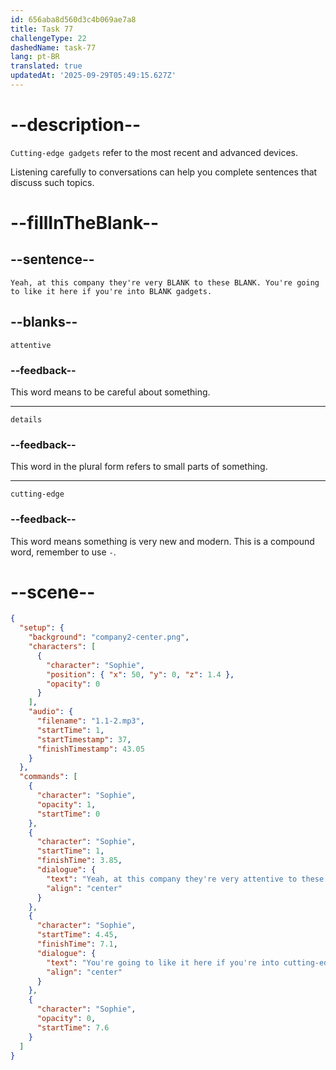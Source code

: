 ```yaml
---
id: 656aba8d560d3c4b069ae7a8
title: Task 77
challengeType: 22
dashedName: task-77
lang: pt-BR
translated: true
updatedAt: '2025-09-29T05:49:15.627Z'
---
```


<!--
AUDIO REFERENCE:
Sophie: Yeah, at this company they're very attentive to these details. You're going to like it here if you're into cutting-edge gadgets.
-->

# --description--

`Cutting-edge gadgets` refer to the most recent and advanced devices.

Listening carefully to conversations can help you complete sentences that discuss such topics.

# --fillInTheBlank--

## --sentence--

`Yeah, at this company they're very BLANK to these BLANK. You're going to like it here if you're into BLANK gadgets.`

## --blanks--

`attentive`

### --feedback--

This word means to be careful about something.

---

`details`

### --feedback--

This word in the plural form refers to small parts of something.

---

`cutting-edge`

### --feedback--

This word means something is very new and modern. This is a compound word, remember to use `-`.

# --scene--

```json
{
  "setup": {
    "background": "company2-center.png",
    "characters": [
      {
        "character": "Sophie",
        "position": { "x": 50, "y": 0, "z": 1.4 },
        "opacity": 0
      }
    ],
    "audio": {
      "filename": "1.1-2.mp3",
      "startTime": 1,
      "startTimestamp": 37,
      "finishTimestamp": 43.05
    }
  },
  "commands": [
    {
      "character": "Sophie",
      "opacity": 1,
      "startTime": 0
    },
    {
      "character": "Sophie",
      "startTime": 1,
      "finishTime": 3.85,
      "dialogue": {
        "text": "Yeah, at this company they're very attentive to these details.",
        "align": "center"
      }
    },
    {
      "character": "Sophie",
      "startTime": 4.45,
      "finishTime": 7.1,
      "dialogue": {
        "text": "You're going to like it here if you're into cutting-edge gadgets.",
        "align": "center"
      }
    },
    {
      "character": "Sophie",
      "opacity": 0,
      "startTime": 7.6
    }
  ]
}
```
